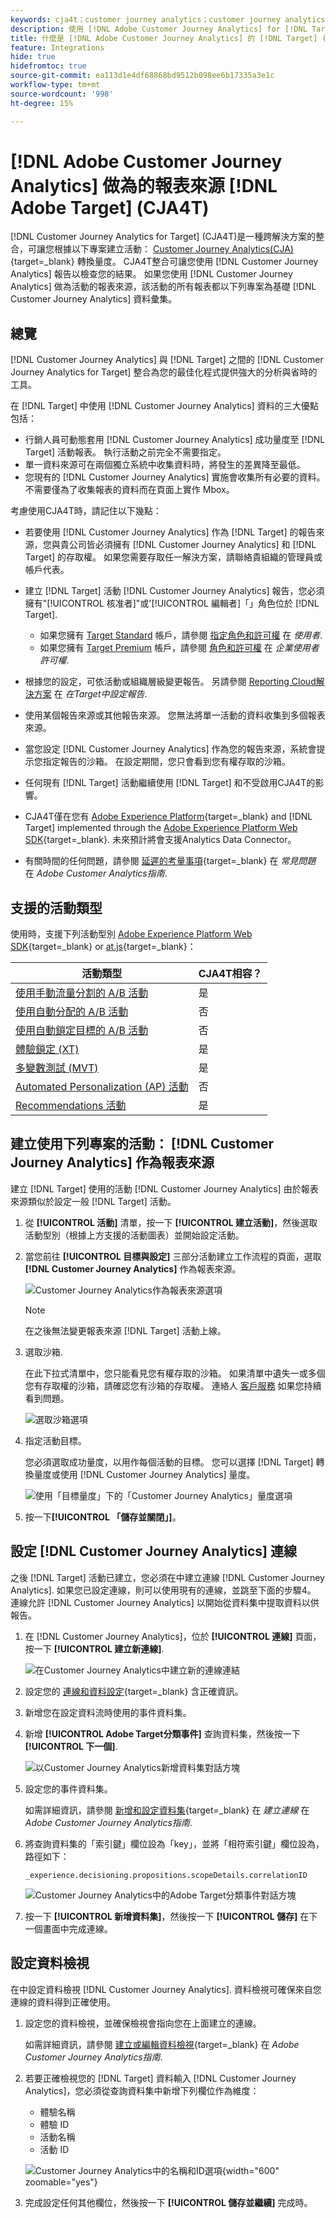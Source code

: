 ```yaml
---
keywords: cja4t；customer journey analytics；customer journey analytics for target；customer journey analytics報告來源；customer journey analytics作為target的報告來源
description: 使用 [!DNL Adobe Customer Journey Analytics] for [!DNL Target] (A4T) 可根據 [!DNL Customer Journey Analytics] 轉換量度和受眾區段建立活動，並使用 [!DNL Customer Journey Analytics] 報表來檢查結果。
title: 什麼是 [!DNL Adobe Customer Journey Analytics] 的 [!DNL Target] (CJA4T)？
feature: Integrations
hide: true
hidefromtoc: true
source-git-commit: ea113d1e4df68868bd9512b098ee6b17335a3e1c
workflow-type: tm+mt
source-wordcount: '998'
ht-degree: 15%

---
```


# [!DNL Adobe Customer Journey Analytics] 做為的報表來源 [!DNL Adobe Target] (CJA4T)

[!DNL Customer Journey Analytics for Target] (CJA4T)是一種跨解決方案的整合，可讓您根據以下專案建立活動： [Customer Journey Analytics(CJA)](https://experienceleague.adobe.com/docs/customer-journey-analytics.html){target=_blank} 轉換量度。 CJA4T整合可讓您使用 [!DNL Customer Journey Analytics] 報告以檢查您的結果。 如果您使用 [!DNL Customer Journey Analytics] 做為活動的報表來源，該活動的所有報表都以下列專案為基礎 [!DNL Customer Journey Analytics] 資料彙集。

## 總覽

[!DNL Customer Journey Analytics] 與 [!DNL Target] 之間的 [!DNL Customer Journey Analytics for Target] 整合為您的最佳化程式提供強大的分析與省時的工具。

在 [!DNL Target] 中使用 [!DNL Customer Journey Analytics] 資料的三大優點包括：

* 行銷人員可動態套用 [!DNL Customer Journey Analytics] 成功量度至 [!DNL Target] 活動報表。 執行活動之前完全不需要指定。
* 單一資料來源可在兩個獨立系統中收集資料時，將發生的差異降至最低。
* 您現有的 [!DNL Customer Journey Analytics] 實施會收集所有必要的資料。 不需要僅為了收集報表的資料而在頁面上實作 Mbox。

考慮使用CJA4T時，請記住以下幾點：

* 若要使用 [!DNL Customer Journey Analytics] 作為 [!DNL Target] 的報告來源，您與貴公司皆必須擁有 [!DNL Customer Journey Analytics] 和 [!DNL Target] 的存取權。 如果您需要存取任一解決方案，請聯絡貴組織的管理員或帳戶代表。
* 建立 [!DNL Target] 活動 [!DNL Customer Journey Analytics] 報告，您必須擁有&quot;[!UICONTROL 核准者]&quot;或&#39;[!UICONTROL 編輯者]「」角色位於 [!DNL Target].
   * 如果您擁有 [Target Standard](/help/main/c-intro/intro.md#section_ACD5EFF17AAB4E979CBEFA0145CCD905) 帳戶，請參閱 [指定角色和許可權](/help/main/administrating-target/c-user-management/c-user-management/user-management.md#roles-permissions) 在 *使用者*.
   * 如果您擁有 [Target Premium](/help/main/c-intro/intro.md#premium) 帳戶，請參閱 [角色和許可權](/help/main/administrating-target/c-user-management/property-channel/property-channel.md#roles-permissions) 在 *企業使用者許可權*.

* 根據您的設定，可依活動或組織層級變更報告。 另請參閱 [Reporting Cloud解決方案](/help/main/administrating-target/reporting.md#solution) 在 *在Target中設定報告*.
* 使用某個報告來源或其他報告來源。 您無法將單一活動的資料收集到多個報表來源。
* 當您設定 [!DNL Customer Journey Analytics] 作為您的報告來源，系統會提示您指定報告的沙箱。 在設定期間，您只會看到您有權存取的沙箱。
* 任何現有 [!DNL Target] 活動繼續使用 [!DNL Target] 和不受啟用CJA4T的影響。
* CJA4T僅在您有 [Adobe Experience Platform](https://experienceleague.adobe.com/docs/experience-platform.html){target=_blank} and [!DNL Target] implemented through the [Adobe Experience Platform Web SDK](https://experienceleague.adobe.com/docs/target-dev/developer/client-side/aep-web-sdk.html){target=_blank}. 未來預計將會支援Analytics Data Connector。
* 有關時間的任何問題，請參閱 [延遲的考量事項](https://experienceleague.adobe.com/docs/analytics-platform/using/cja-overview/cja-faq.html?lang=en#latency){target=_blank} 在 *常見問題* 在 *Adobe Customer Analytics指南*.

## 支援的活動類型

使用時，支援下列活動型別 [Adobe Experience Platform Web SDK](https://experienceleague.adobe.com/docs/target-dev/developer/client-side/aep-web-sdk.html){target=_blank} or [at.js](https://experienceleague.adobe.com/docs/target-dev/developer/client-side/at-js-implementation/overview.html){target=_blank}：

| 活動類型 | CJA4T相容？ |
|--- |--- |
| [使用手動流量分割的 A/B 活動](/help/main/c-activities/t-test-ab/test-ab.md) | 是 |
| [使用自動分配的 A/B 活動](/help/main/c-activities/automated-traffic-allocation/automated-traffic-allocation.md) | 否 |
| [使用自動鎖定目標的 A/B 活動](/help/main/c-activities/auto-target/auto-target-to-optimize.md) | 否 |
| [體驗鎖定 (XT)](/help/main/c-activities/t-experience-target/experience-target.md) | 是 |
| [多變數測試 (MVT)](/help/main/c-activities/c-multivariate-testing/multivariate-testing.md) | 是 |
| [Automated Personalization (AP) 活動](/help/main/c-activities/t-automated-personalization/automated-personalization.md) | 否 |
| [Recommendations 活動](/help/main/c-recommendations/recommendations.md) | 是 |

## 建立使用下列專案的活動： [!DNL Customer Journey Analytics] 作為報表來源

建立 [!DNL Target] 使用的活動 [!DNL Customer Journey Analytics] 由於報表來源類似於設定一般 [!DNL Target] 活動。

1. 從 **[!UICONTROL 活動]** 清單，按一下 **[!UICONTROL 建立活動]**，然後選取活動型別（根據上方支援的活動圖表）並開始設定活動。
1. 當您前往 **[!UICONTROL 目標與設定]** 三部分活動建立工作流程的頁面，選取 **[!DNL Customer Journey Analytics]** 作為報表來源。

   ![Customer Journey Analytics作為報表來源選項](/help/main/c-integrating-target-with-mac/cja4t/assets/cja-as-reporting-source.png)

   >[!NOTE]
   >
   >在之後無法變更報表來源 [!DNL Target] 活動上線。

1. 選取沙箱.

   在此下拉式清單中，您只能看見您有權存取的沙箱。 如果清單中遺失一或多個您有存取權的沙箱，請確認您有沙箱的存取權。 連絡人 [客戶服務](/help/main/cmp-resources-and-contact-information.md#reference_ACA3391A00EF467B87930A450050077C) 如果您持續看到問題。

   ![選取沙箱選項](/help/main/c-integrating-target-with-mac/cja4t/assets/sandbox.png)

1. 指定活動目標。

   您必須選取成功量度，以用作每個活動的目標。 您可以選擇 [!DNL Target] 轉換量度或使用 [!DNL Customer Journey Analytics] 量度。

   ![使用「目標量度」下的「Customer Journey Analytics」量度選項](/help/main/c-integrating-target-with-mac/cja4t/assets/goal-metric.png)

1. 按一下&#x200B;**[!UICONTROL 「儲存並關閉」]**。

## 設定 [!DNL Customer Journey Analytics] 連線

之後 [!DNL Target] 活動已建立，您必須在中建立連線 [!DNL Customer Journey Analytics]. 如果您已設定連線，則可以使用現有的連線，並跳至下面的步驟4。 連線允許 [!DNL Customer Journey Analytics] 以開始從資料集中提取資料以供報告。

1. 在 [!DNL Customer Journey Analytics]，位於 **[!UICONTROL 連線]** 頁面，按一下 **[!UICONTROL 建立新連線]**.

   ![在Customer Journey Analytics中建立新的連線連結](/help/main/c-integrating-target-with-mac/cja4t/assets/create-connection.png)

1. 設定您的 [連線和資料設定](https://experienceleague.adobe.com/docs/analytics-platform/using/cja-connections/overview.html){target=_blank} 含正確資訊。
1. 新增您在設定資料流時使用的事件資料集。
1. 新增 **[!UICONTROL Adobe Target分類事件]** 查詢資料集，然後按一下 **[!UICONTROL 下一個]**.

   ![以Customer Journey Analytics新增資料集對話方塊](/help/main/c-integrating-target-with-mac/cja4t/assets/add-datasets.png)

1. 設定您的事件資料集。

   如需詳細資訊，請參閱 [新增和設定資料集](https://experienceleague.adobe.com/docs/analytics-platform/using/cja-connections/create-connection.html?lang=en#add-dataset){target=_blank} 在 *建立連線* 在 *Adobe Customer Journey Analytics指南*.

1. 將查詢資料集的「索引鍵」欄位設為「key」，並將「相符索引鍵」欄位設為，路徑如下：

   ```
   _experience.decisioning.propositions.scopeDetails.correlationID
   ```

   ![Customer Journey Analytics中的Adobe Target分類事件對話方塊](/help/main/c-integrating-target-with-mac/cja4t/assets/classifications-events.png)

1. 按一下 **[!UICONTROL 新增資料集]**，然後按一下 **[!UICONTROL 儲存]** 在下一個畫面中完成連線。

## 設定資料檢視

在中設定資料檢視 [!DNL Customer Journey Analytics]. 資料檢視可確保來自您連線的資料得到正確使用。

1. 設定您的資料檢視，並確保檢視會指向您在上面建立的連線。

   如需詳細資訊，請參閱 [建立或編輯資料檢視](https://experienceleague.adobe.com/docs/analytics-platform/using/cja-dataviews/create-dataview.html){target=_blank} 在 *Adobe Customer Journey Analytics指南*.

1. 若要正確檢視您的 [!DNL Target] 資料輸入 [!DNL Customer Journey Analytics]，您必須從查詢資料集中新增下列欄位作為維度：

   * 體驗名稱
   * 體驗 ID
   * 活動名稱
   * 活動 ID

   ![Customer Journey Analytics中的名稱和ID選項](/help/main/c-integrating-target-with-mac/cja4t/assets/names-and-ids.png){width="600" zoomable="yes"}

1. 完成設定任何其他欄位，然後按一下 **[!UICONTROL 儲存並繼續]** 完成時。
